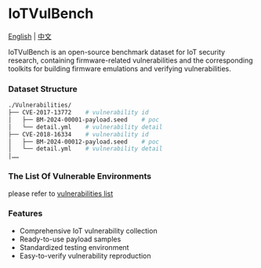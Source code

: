 # IoTVulBench

[English](README.md) | [中文](doc_zh/README_zh.md)

IoTVulBench is an open-source benchmark dataset for IoT security research, containing firmware-related vulnerabilities and the corresponding toolkits for building firmware emulations and verifying vulnerabilities.

### Dataset Structure

```bash
./Vulnerabilities/
├── CVE-2017-13772    # vulnerability id
│   ├── BM-2024-00001-payload.seed    # poc
│   └── detail.yml    # vulnerability detail
├── CVE-2018-16334    # vulnerability id
│   ├── BM-2024-00012-payload.seed    # poc
│   └── detail.yml    # vulnerability detail
│……
```

### The List Of Vulnerable Environments

please refer to [vulnerabilities list](vulnerabilities_list.md)

### Features

- Comprehensive IoT vulnerability collection
- Ready-to-use payload samples
- Standardized testing environment
- Easy-to-verify vulnerability reproduction
